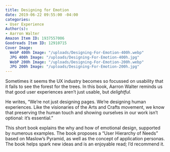 ```yaml
---
title: Designing for Emotion
date: 2019-06-22 09:55:00 -04:00
categories:
- User Experience
Author(s):
- Aarron Walter
Amazon Item ID: 1937557006
Goodreads Item ID: 12910715
Cover Image:
  WebP 400h Image: "/uploads/Designing-For-Emotion-400h.webp"
  JPG 400h Image: "/uploads/Designing-For-Emotion-400h.jpg"
  WebP 200h Image: "/uploads/Designing-For-Emotion-200h.webp"
  JPG 200h Image: "/uploads/Designing-For-Emotion-200h.jpg"
---
```


Sometimes it seems the UX industry becomes so focussed on usability that it fails to see the forest for the trees. In this book, Aarron Walter reminds us that good user experiences aren’t just usable, but *delightful.*

He writes, “We’re not just designing pages. We’re designing human experiences. Like the visionaries of the Arts and Crafts movement, we know that preserving the human touch and showing ourselves in our work isn’t optional: it’s essential.”

This short book explains the why and how of emotional design, supported by numerous examples. The book proposes a “User Hierarchy of Needs” based on Maslow’s Pyramid, as well as the concept of application personas. The book helps spark new ideas and is an enjoyable read; I’d recommend it.